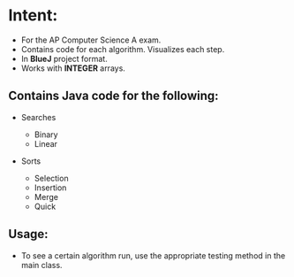 
# Intent: 
* For the AP Computer Science A exam.
* Contains code for each algorithm. Visualizes each step. 
* In **BlueJ** project format. 
* Works with **INTEGER** arrays.

## Contains Java code for the following: 

* Searches
  * Binary
  * Linear

* Sorts
  * Selection
  * Insertion
  * Merge
  * Quick

## Usage: 
* To see a certain algorithm run, use the appropriate testing method in the main class.
